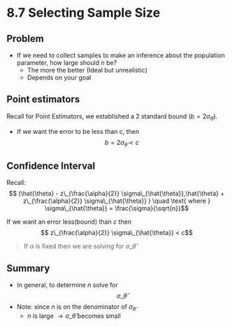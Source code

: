 # 8.7 Selecting Sample Size


## Problem
* If we need to collect samples to make an inference about the population parameter, how large should $n$ be?
    * The more the better (Ideal but unrealistic)
    * Depends on your goal
## Point estimators
Recall for Point Estimators, we established a 2 standard bound $(b = 2 \sigma_{\hat{\theta}})$.

* If we want the error to be less than c, then 
$$ b  = 2 \sigma_{\hat{\theta}} < c$$

## Confidence Interval
Recall:
$$ (\hat{\theta} - z\_{\frac{\alpha}{2}} \sigma\_{\hat{\theta}},\hat{\theta} + z\_{\frac{\alpha}{2}} \sigma\_{\hat{\theta}} ) \quad \text{ where } \sigma\_{\hat{\theta}} = \frac{\sigma}{\sqrt{n}}$$

If we want an error less(bound) than $c$ then
$$ z\_{\frac{\alpha}{2}} \sigma\_{\hat{\theta}} < c$$

> If $\alpha$ is fixed then we are solving for $\sigma\_{\hat{\theta}}$

## Summary
* In general, to determine $n$ solve for
$$\sigma\_{\hat{\theta}}$$
* Note: since $n$ is on the denominator of $\sigma_{\hat{\theta}}$
    * $n$ is large $\rightarrow \sigma\_{\hat{\theta}}$ becomes small 
